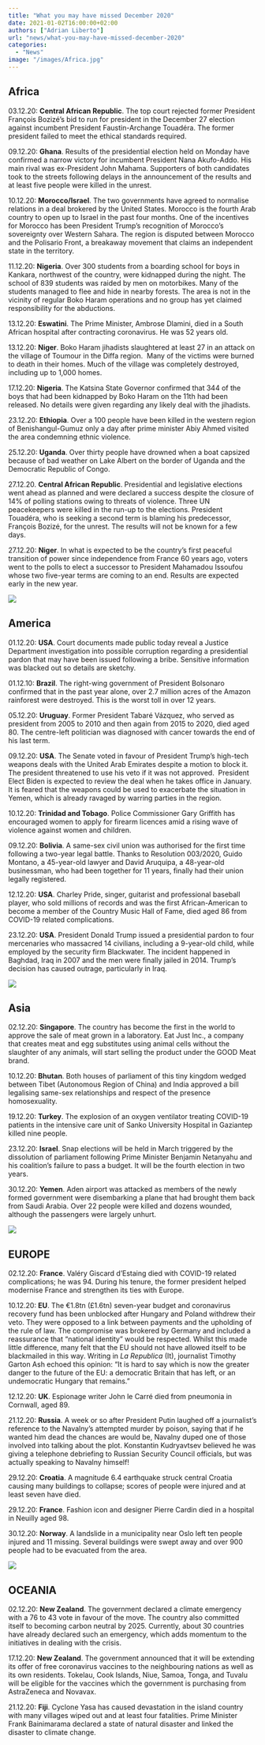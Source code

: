 ```yaml
---
title: "What you may have missed December 2020"
date: 2021-01-02T16:00:00+02:00
authors: ["Adrian Liberto"]
url: "news/what-you-may-have-missed-december-2020"
categories:
  - "News"
image: "/images/Africa.jpg"
---
```


## **Africa**

03.12.20: **Central African Republic**. The top court rejected former President François Bozizé’s bid to run for president in the December 27 election against incumbent President Faustin-Archange Touadéra. The former president failed to meet the ethical standards required.

09.12.20: **Ghana**. Results of the presidential election held on Monday have confirmed a narrow victory for incumbent President Nana Akufo-Addo. His main rival was ex-President John Mahama. Supporters of both candidates took to the streets following delays in the announcement of the results and at least five people were killed in the unrest.

10.12.20: **Morocco/Israel**. The two governments have agreed to normalise relations in a deal brokered by the United States. Morocco is the fourth Arab country to open up to Israel in the past four months. One of the incentives for Morocco has been President Trump’s recognition of Morocco’s sovereignty over Western Sahara. The region is disputed between Morocco and the Polisario Front, a breakaway movement that claims an independent state in the territory.

11.12.20: **Nigeria**. Over 300 students from a boarding school for boys in Kankara, northwest of the country, were kidnapped during the night. The school of 839 students was raided by men on motorbikes. Many of the students managed to flee and hide in nearby forests. The area is not in the vicinity of regular Boko Haram operations and no group has yet claimed responsibility for the abductions.

13.12.20: **Eswatini**. The Prime Minister, Ambrose Dlamini, died in a South African hospital after contracting coronavirus. He was 52 years old.

13.12.20: **Niger**. Boko Haram jihadists slaughtered at least 27 in an attack on the village of Toumour in the Diffa region.  Many of the victims were burned to death in their homes. Much of the village was completely destroyed, including up to 1,000 homes.

17.12.20: **Nigeria**. The Katsina State Governor confirmed that 344 of the boys that had been kidnapped by Boko Haram on the 11th had been released. No details were given regarding any likely deal with the jihadists.

23.12.20: **Ethiopia**. Over a 100 people have been killed in the western region of Benishangul-Gumuz only a day after prime minister Abiy Ahmed visited the area condemning ethnic violence.

25.12.20: **Uganda**. Over thirty people have drowned when a boat capsized because of bad weather on Lake Albert on the border of Uganda and the Democratic Republic of Congo.

27.12.20. **Central African Republic**. Presidential and legislative elections went ahead as planned and were declared a success despite the closure of 14% of polling stations owing to threats of violence. Three UN peacekeepers were killed in the run-up to the elections. President Touadéra, who is seeking a second term is blaming his predecessor, François Bozizé, for the unrest. The results will not be known for a few days.

27.12.20: **Niger**. In what is expected to be the country’s first peaceful transition of power since independence from France 60 years ago, voters went to the polls to elect a successor to President Mahamadou Issoufou whose two five-year terms are coming to an end. Results are expected early in the new year.

![](/images/America-1024x538.jpg)

## **America**

01.12.20: **USA**. Court documents made public today reveal a Justice Department investigation into possible corruption regarding a presidential pardon that may have been issued following a bribe. Sensitive information was blacked out so details are sketchy.

01.12.10: **Brazil**. The right-wing government of President Bolsonaro confirmed that in the past year alone, over 2.7 million acres of the Amazon rainforest were destroyed. This is the worst toll in over 12 years.

05.12.20: **Uruguay**. Former President Tabaré Vázquez, who served as president from 2005 to 2010 and then again from 2015 to 2020, died aged 80. The centre-left politician was diagnosed with cancer towards the end of his last term.

09.12.20: **USA**. The Senate voted in favour of President Trump’s high-tech weapons deals with the United Arab Emirates despite a motion to block it. The president threatened to use his veto if it was not approved.  President Elect Biden is expected to review the deal when he takes office in January. It is feared that the weapons could be used to exacerbate the situation in Yemen, which is already ravaged by warring parties in the region.

10.12.20: **Trinidad and Tobago**. Police Commissioner Gary Griffith has encouraged women to apply for firearm licences amid a rising wave of violence against women and children.

09.12.20: **Bolivia**. A same-sex civil union was authorised for the first time following a two-year legal battle. Thanks to Resolution 003/2020, Guido Montano, a 45-year-old lawyer and David Aruquipa, a 48-year-old businessman, who had been together for 11 years, finally had their union legally registered.

12.12.20: **USA**. Charley Pride, singer, guitarist and professional baseball player, who sold millions of records and was the first African-American to become a member of the Country Music Hall of Fame, died aged 86 from COVID-19 related complications.

23.12.20: **USA**. President Donald Trump issued a presidential pardon to four mercenaries who massacred 14 civilians, including a 9-year-old child, while employed by the security firm Blackwater. The incident happened in Baghdad, Iraq in 2007 and the men were finally jailed in 2014. Trump’s decision has caused outrage, particularly in Iraq.

![](/images/Asia-1024x538.jpg)

## **Asia**

02.12.20: **Singapore**. The country has become the first in the world to approve the sale of meat grown in a laboratory. Eat Just Inc., a company that creates meat and egg substitutes using animal cells without the slaughter of any animals, will start selling the product under the GOOD Meat brand.

10.12.20: **Bhutan**. Both houses of parliament of this tiny kingdom wedged between Tibet (Autonomous Region of China) and India approved a bill legalising same-sex relationships and respect of the presence homosexuality.

19.12.20: **Turkey**. The explosion of an oxygen ventilator treating COVID-19 patients in the intensive care unit of Sanko University Hospital in Gaziantep killed nine people.

23.12.20: **Israel**. Snap elections will be held in March triggered by the dissolution of parliament following Prime Minister Benjamin Netanyahu and his coalition’s failure to pass a budget. It will be the fourth election in two years.

30.12.20: **Yemen**. Aden airport was attacked as members of the newly formed government were disembarking a plane that had brought them back from Saudi Arabia. Over 22 people were killed and dozens wounded, although the passengers were largely unhurt.

![](/images/Europe-1024x538.jpg)

## **EUROPE**

02.12.20: **France**. Valéry Giscard d’Estaing died with COVID-19 related complications; he was 94. During his tenure, the former president helped modernise France and strengthen its ties with Europe.

10.12.20: **EU**. The €1.8tn (£1.6tn) seven-year budget and coronavirus recovery fund has been unblocked after Hungary and Poland withdrew their veto. They were opposed to a link between payments and the upholding of the rule of law. The compromise was brokered by Germany and included a reassurance that “national identity” would be respected. Whilst this made little difference, many felt that the EU should not have allowed itself to be blackmailed in this way. Writing in _La Republica_ (It), journalist Timothy Garton Ash echoed this opinion: “It is hard to say which is now the greater danger to the future of the EU: a democratic Britain that has left, or an undemocratic Hungary that remains.”

12.12.20: **UK**. Espionage writer John le Carré died from pneumonia in Cornwall, aged 89.

21.12.20: **Russia**. A week or so after President Putin laughed off a journalist’s reference to the Navalny’s attempted murder by poison, saying that if he wanted him dead the chances are would be, Navalny duped one of those involved into talking about the plot. Konstantin Kudryavtsev believed he was giving a telephone debriefing to Russian Security Council officials, but was actually speaking to Navalny himself!

29.12.20: **Croatia**. A magnitude 6.4 earthquake struck central Croatia causing many buildings to collapse; scores of people were injured and at least seven have died.

29.12.20: **France**. Fashion icon and designer Pierre Cardin died in a hospital in Neuilly aged 98.

30.12.20: **Norway**. A landslide in a municipality near Oslo left ten people injured and 11 missing. Several buildings were swept away and over 900 people had to be evacuated from the area.

![](/images/Oceania-1024x538.jpg)

## **OCEANIA**

02.12.20: **New Zealand**. The government declared a climate emergency with a 76 to 43 vote in favour of the move. The country also committed itself to becoming carbon neutral by 2025. Currently, about 30 countries have already declared such an emergency, which adds momentum to the initiatives in dealing with the crisis.

17.12.20: **New Zealand**. The government announced that it will be extending its offer of free coronavirus vaccines to the neighbouring nations as well as its own residents. Tokelau, Cook Islands, Niue, Samoa, Tonga, and Tuvalu will be eligible for the vaccines which the government is purchasing from AstraZeneca and Novavax.

21.12.20: **Fiji**. Cyclone Yasa has caused devastation in the island country with many villages wiped out and at least four fatalities. Prime Minister Frank Bainimarama declared a state of natural disaster and linked the disaster to climate change.
